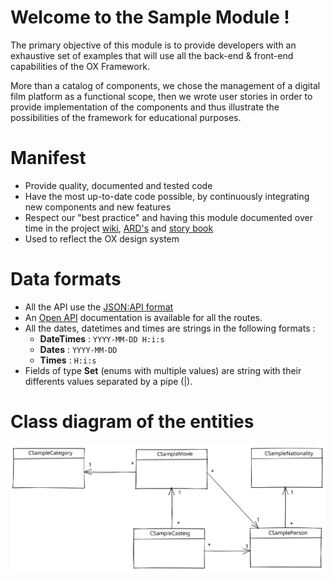 # Welcome to the Sample Module !

The primary objective of this module is to provide developers with an exhaustive set of examples that will use all the back-end & front-end capabilities of the OX Framework.

More than a catalog of components, we chose the management of a digital film platform as a functional scope, then we wrote user stories in order to provide implementation of the components and thus illustrate the possibilities of the framework for educational purposes.

# Manifest
- Provide quality, documented and tested code
- Have the most up-to-date code possible, by continuously integrating new components and new features
- Respect our "best practice" and having this module documented over time in the project <a href="https://gitlab.com/openxtrem/mediboard/-/wikis/home" target="_blank">wiki</a>, [ARD's](dev/ADR) and <a href="https://openxtrem.gitlab.io/oxify/" target="_blank">story book</a>
- Used to reflect the OX design system

# Data formats
- All the API use the <a href="https://jsonapi.org/format" target="_blank">JSON:API format</a>
- An <a href="api/doc#/sample" target="_blank">Open API</a> documentation is available for all the routes.
- All the dates, datetimes and times are strings in the following formats :
  - **DateTimes** : `YYYY-MM-DD H:i:s`
  - **Dates** : `YYYY-MM-DD`
  - **Times** : `H:i:s`
- Fields of type **Set** (enums with multiple values) are string with their differents values separated by a pipe (|).

# Class diagram of the entities
![Class diagram](modules/sample/resources/Images/classes_diagram.svg)
